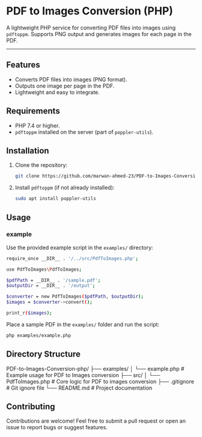 # PDF to Images Conversion (PHP)

A lightweight PHP service for converting PDF files into images using `pdftoppm`. Supports PNG output and generates images for each page in the PDF.

---

## Features
- Converts PDF files into images (PNG format).
- Outputs one image per page in the PDF.
- Lightweight and easy to integrate.

## Requirements
- PHP 7.4 or higher.
- `pdftoppm` installed on the server (part of `poppler-utils`).

## Installation
1. Clone the repository:
    ```bash
    git clone https://github.com/marwan-ahmed-23/PDF-to-Images-Conversion-php.git
    ```
2. Install `pdftoppm` (if not already installed):
    ```bash
    sudo apt install poppler-utils
    ```

## Usage

### example
Use the provided example script in the `examples/` directory:
```bash
require_once __DIR__ . '/../src/PdfToImages.php';

use PdfToImages\PdfToImages;

$pdfPath = __DIR__ . '/sample.pdf';
$outputDir = __DIR__ . '/output';

$converter = new PdfToImages($pdfPath, $outputDir);
$images = $converter->convert();

print_r($images);
```

Place a sample PDF in the `examples/` folder and run the script:
```bash
php examples/example.php
```

## Directory Structure

PDF-to-Images-Conversion-php/
├── examples/
│   └── example.php        # Example usage for PDF to Images conversion
├── src/
│   └── PdfToImages.php    # Core logic for PDF to images conversion
├── .gitignore             # Git ignore file
└── README.md              # Project documentation


## Contributing

Contributions are welcome! Feel free to submit a pull request or open an issue to report bugs or suggest features.

